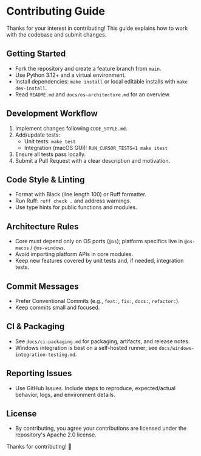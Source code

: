 # Contributing Guide

Thanks for your interest in contributing! This guide explains how to work with the codebase and submit changes.

## Getting Started
- Fork the repository and create a feature branch from `main`.
- Use Python 3.12+ and a virtual environment.
- Install dependencies: `make install` or local editable installs with `make dev-install`.
- Read `README.md` and `docs/os-architecture.md` for an overview.

## Development Workflow
1. Implement changes following `CODE_STYLE.md`.
2. Add/update tests:
   - Unit tests: `make test`
   - Integration (macOS GUI): `RUN_CURSOR_TESTS=1 make itest`
3. Ensure all tests pass locally.
4. Submit a Pull Request with a clear description and motivation.

## Code Style & Linting
- Format with Black (line length 100) or Ruff formatter.
- Run Ruff: `ruff check .` and address warnings.
- Use type hints for public functions and modules.

## Architecture Rules
- Core must depend only on OS ports (`@os`); platform specifics live in `@os-macos` / `@os-windows`.
- Avoid importing platform APIs in core modules.
- Keep new features covered by unit tests and, if needed, integration tests.

## Commit Messages
- Prefer Conventional Commits (e.g., `feat:`, `fix:`, `docs:`, `refactor:`).
- Keep commits small and focused.

## CI & Packaging
- See `docs/ci-packaging.md` for packaging, artifacts, and release notes.
- Windows integration is best on a self-hosted runner; see `docs/windows-integration-testing.md`.

## Reporting Issues
- Use GitHub Issues. Include steps to reproduce, expected/actual behavior, logs, and environment details.

## License
- By contributing, you agree your contributions are licensed under the repository's Apache 2.0 license.

Thanks for contributing! 🚀
